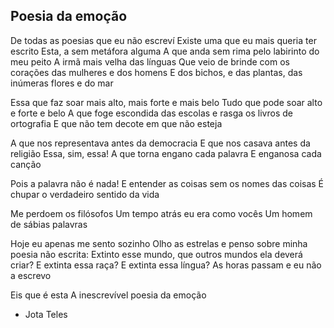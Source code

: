 ## Poesia da emoção

De todas as poesias que eu não escreví
Existe uma que eu mais queria ter escrito
Esta, a sem metáfora alguma
A que anda sem rima pelo labirinto do meu peito
A irmã mais velha das línguas
Que veio de brinde com os corações das mulheres e dos homens
E dos bichos, e das plantas, das inúmeras flores e do mar

Essa que faz soar mais alto, mais forte e mais belo
Tudo que pode soar alto e forte e belo
A que foge escondida das escolas e rasga os livros de ortografia
E que não tem decote em que não esteja

A que nos representava antes da democracia
E que nos casava antes da religião
Essa, sim, essa!
A que torna engano cada palavra
E enganosa cada canção

Pois a palavra não é nada!
E entender as coisas sem os nomes das coisas
É chupar o verdadeiro sentido da vida

Me perdoem os filósofos
Um tempo atrás eu era como vocês
Um homem de sábias palavras

Hoje eu apenas me sento sozinho
Olho as estrelas e penso sobre minha poesia não escrita:
Extinto esse mundo, que outros mundos ela deverá criar?
E extinta essa raça? E extinta essa língua?
As horas passam e eu não a escrevo

Eis que é esta
A inescrevível poesia da emoção

- Jota Teles
